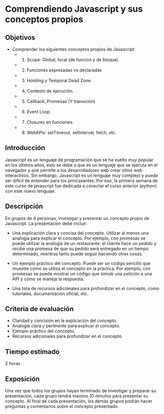 # Comprendiendo Javascript y sus conceptos propios

## Objetivos

- Comprender los siguientes conceptos propios de Javascript:
    - 1. Scope: Global, local (de funcion y de bloque).
    - 2. Funciones expresadas vs declaradas
    - 3. Hoisting y Temporal Dead Zone.
    - 4. Contexto de ejecución.
    - 5. Callback, Promesas (Y transición)
    - 6. Event Loop.
    - 7. Closures en funciones.
    - 8. WebAPIs: setTimeout, setInterval, fetch, etc.

## Introducción

Javascript es un lenguaje de programación que se ha vuelto muy popular en los últimos años, esto se debe a que es un lenguaje que se ejecuta en el navegador y que permite a los desarrolladores web crear sitios web interactivos. Sin embargo, Javascript es un lenguaje muy complejo y puede ser difícil de entender para los principiantes. Por eso, la primera semana de este curso de javascript fue dedicada a conectar el curso anterior (python) con este nuevo lenguaje.

## Descripción

En grupos de 4 personas, investigar y presentar un concepto propio de Javascript. La presentación debe incluir:

- Una explicación clara y concisa del concepto. Utilizar al menos una analogía para explicar el concepto. Por ejemplo, con promesas se puede utilizar la analogía de un restaurante: el cliente hace un pedido y recibe una promesa de que su pedido será entregado en un tiempo determinado, mientras tanto puede seguir haciendo otras cosas.

- Un ejemplo práctico del concepto. Puede ser un código sencillo que muestre cómo se utiliza el concepto en la práctica. Por ejemplo, con promesas se puede mostrar un código que simule una petición a una API y cómo se maneja la respuesta.

- Una lista de recursos adicionales para profundizar en el concepto, como tutoriales, documentación oficial, etc.

## Criteria de evaluación

- Claridad y concisión en la explicación del concepto.
- Analogía clara y pertinente para explicar el concepto.
- Ejemplo práctico del concepto.
- Recursos adicionales para profundizar en el concepto.

## Tiempo estimado

2 horas

## Exposición

Una vez que todos los grupos hayan terminado de investigar y preparar su presentación, cada grupo tendrá maximo 10 minutos para presentar su concepto. Al final de cada presentación, los demás grupos podrán hacer preguntas y comentarios sobre el concepto presentado.
